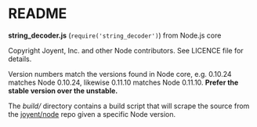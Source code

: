 # README

**string\_decoder.js** \(`require('string_decoder')`\) from Node.js core

Copyright Joyent, Inc. and other Node contributors. See LICENCE file for details.

Version numbers match the versions found in Node core, e.g. 0.10.24 matches Node 0.10.24, likewise 0.11.10 matches Node 0.11.10. **Prefer the stable version over the unstable.**

The _build/_ directory contains a build script that will scrape the source from the [joyent/node](https://github.com/joyent/node) repo given a specific Node version.

